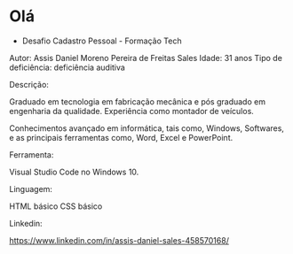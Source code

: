 # Olá 




- Desafio Cadastro Pessoal -  Formação Tech


Autor:
Assis Daniel Moreno Pereira de Freitas Sales
Idade: 31 anos
Tipo de deficiência: deficiência auditiva

Descrição:


Graduado em tecnologia em fabricação mecânica e pós graduado em engenharia da qualidade. Experiência como montador de veículos.

Conhecimentos avançado em informática, tais como, Windows, Softwares, e as principais ferramentas como, Word, Excel e PowerPoint.

Ferramenta:

Visual Studio Code no Windows 10.

Linguagem: 

HTML básico 
CSS básico 

Linkedin:

https://www.linkedin.com/in/assis-daniel-sales-458570168/
